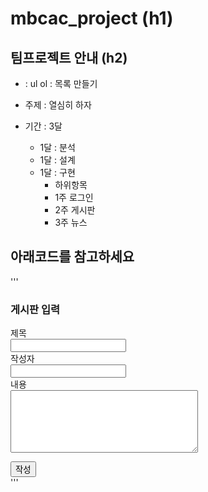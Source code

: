 # mbcac_project (h1)
## 팀프로젝트 안내 (h2)
  * : ul ol : 목록 만들기
    
  * 주제 : 열심히 하자
  * 기간 : 3달
    + 1달 : 분석
    + 1달 : 설계
    + 1달 : 구현
      - 하위항목
      - 1주 로그인
      - 2주 게시판
      - 3주 뉴스
 ## 아래코드를 참고하세요
 '''
 <main>
<h3>게시판 입력</h3>
<div id="container">
<form id="addBoard">
<input type="hidden" name="cmd" value="insertBoard">
<input type="hidden" name="p_bnum" value="${pbnum}">
<div><label>제목</label><div class="content"><input type="text" name="title" id="title"></div></div>
<div><label>작성자</label><div class="content"><input type="text" name="author" id="author"></div></div>
<div><label>내용</label><div class="content"><textarea style="width: 300px; height: 100px;" name="contents" id="contents"></textarea></div></div>
</form>
<div class="buttons" ><button type="button" onclick="saveBoard()">작성</button></div>
</div>
'''
